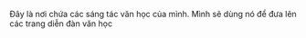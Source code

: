 Đây là nơi chứa các sáng tác văn học của mình. Mình sẽ dùng nó để đưa lên các trang diễn đàn văn học
